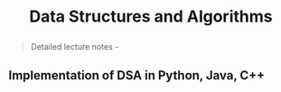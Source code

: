 # <p align="center">Data Structures and Algorithms</p>
> Detailed lecture notes - 
## Implementation of DSA in Python, Java, C++